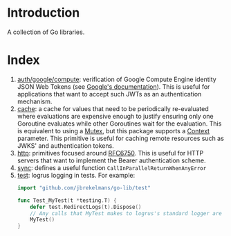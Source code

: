# Introduction
A collection of Go libraries.

# Index
1. [auth/google/compute](auth/google/compute): verification of Google Compute Engine identity JSON Web Tokens (see [Google's documentation](https://cloud.google.com/compute/docs/instances/verifying-instance-identity#verify_signature)). This is useful for applications that want to accept such JWTs as an authentication mechanism.
1. [cache](cache): a cache for values that need to be periodically re-evaluated where evaluations are expensive enough to justify ensuring only one Goroutine evaluates while other Goroutines wait for the evaluation. This is equivalent to using a [Mutex](https://golang.org/pkg/sync/#Mutex), but this package supports a [Context](https://golang.org/pkg/context/#Context) parameter. This primitive is useful for caching remote resources such as JWKS' and authentication tokens.
1. [http](http): primitives focused around [RFC6750](https://tools.ietf.org/html/rfc6750). This is useful for HTTP servers that want to implement the Bearer authentication scheme.
1. [sync](sync): defines a useful function `CallInParallelReturnWhenAnyError`
1. [test](test): logrus logging in tests. For example:
    ```go
    import "github.com/jbrekelmans/go-lib/test"
    
    func Test_MyTest(t *testing.T) {
        defer test.RedirectLogs(t).Dispose()
        // Any calls that MyTest makes to logrus's standard logger are forwarded to t.Logf.
        MyTest()
    }
    ```
